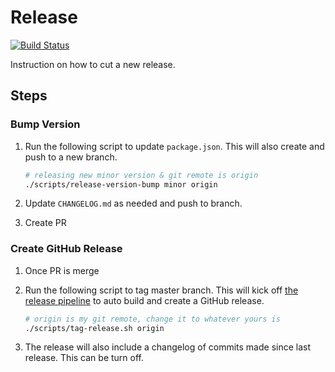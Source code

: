# Release

[![Build Status](https://dev.azure.com/epicstuff/bedrock/_apis/build/status/myho/%5Bbedrock%5D%20create%20github%20release?branchName=master)](https://dev.azure.com/epicstuff/bedrock/_build/latest?definitionId=130&branchName=master)

Instruction on how to cut a new release.

## Steps

### Bump Version

1. Run the following script to update `package.json`. This will also create and
   push to a new branch.

   ```bash
   # releasing new minor version & git remote is origin
   ./scripts/release-version-bump minor origin
   ```

1. Update `CHANGELOG.md` as needed and push to branch.

1. Create PR

### Create GitHub Release

1. Once PR is merge
1. Run the following script to tag master branch. This will kick off
   [the release pipeline](https://dev.azure.com/epicstuff/bedrock/_build?definitionId=130&_a=summary)
   to auto build and create a GitHub release.

   ```bash
   # origin is my git remote, change it to whatever yours is
   ./scripts/tag-release.sh origin
   ```

1. The release will also include a changelog of commits made since last release.
   This can be turn off.
